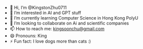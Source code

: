 - 👋 Hi, I’m @KingstonZhu0711
- 👀 I’m interested in AI and GPT stuff
- 🌱 I’m currently learning Computer Science in Hong Kong PolyU
- 💞️ I’m looking to collaborate on Ai and scientific companies
- 📫 How to reach me: kingsoonchu@gmail.com
- 😄 Pronouns: King
- ⚡ Fun fact: I love dogs more than cats :)

<!---
KingstonZhu0711/KingstonZhu0711 is a ✨ special ✨ repository because its `README.md` (this file) appears on your GitHub profile.
You can click the Preview link to take a look at your changes.
--->
